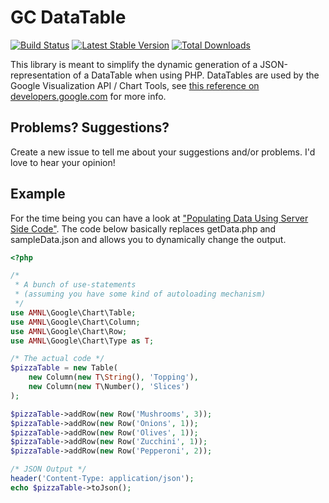 # GC DataTable
[![Build Status](https://travis-ci.org/itavero/AMNL-GCDataTable.png)](https://travis-ci.org/itavero/AMNL-GCDataTable)
[![Latest Stable Version](https://poser.pugx.org/amnl/gc-datatable/v/stable.png)](https://packagist.org/packages/amnl/gc-datatable)
[![Total Downloads](https://poser.pugx.org/amnl/gc-datatable/downloads.png)](https://packagist.org/packages/amnl/gc-datatable)

This library is meant to simplify the dynamic generation of a JSON-representation of a DataTable when using PHP. DataTables are used by the Google Visualization API / Chart Tools, see [this reference on developers.google.com](https://developers.google.com/chart/interactive/docs/reference#dataparam) for more info.

## Problems? Suggestions?
Create a new issue to tell me about your suggestions and/or problems. I'd love to hear your opinion!

## Example
For the time being you can have a look at ["Populating Data Using Server Side Code"](https://developers.google.com/chart/interactive/docs/php_example).
The code below basically replaces getData.php and sampleData.json and allows you to dynamically change the output.
```php
<?php

/*
 * A bunch of use-statements
 * (assuming you have some kind of autoloading mechanism)
 */
use AMNL\Google\Chart\Table;
use AMNL\Google\Chart\Column;
use AMNL\Google\Chart\Row;
use AMNL\Google\Chart\Type as T;

/* The actual code */
$pizzaTable = new Table(
    new Column(new T\String(), 'Topping'),
    new Column(new T\Number(), 'Slices')
);

$pizzaTable->addRow(new Row('Mushrooms', 3));
$pizzaTable->addRow(new Row('Onions', 1));
$pizzaTable->addRow(new Row('Olives', 1));
$pizzaTable->addRow(new Row('Zucchini', 1));
$pizzaTable->addRow(new Row('Pepperoni', 2));

/* JSON Output */
header('Content-Type: application/json');
echo $pizzaTable->toJson();
```
